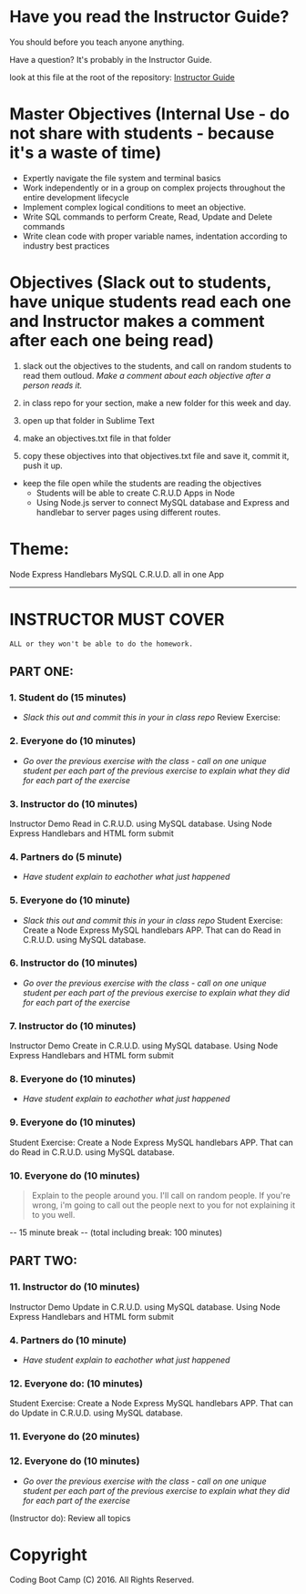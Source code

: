 # Have you read the Instructor Guide?

You should before you teach anyone anything.

Have a question? It's probably in the Instructor Guide.

look at this file at the root of the repository: 
[Instructor Guide](https://github.com/RutgersCodingBootcamp/All-Lesson-Plans/blob/master/instructor_guide.md)

# Master Objectives (Internal Use - do not share with students - because it's a waste of time)
* Expertly navigate the file system and terminal basics
* Work independently or in a group on complex projects throughout the entire development lifecycle
* Implement complex logical conditions to meet an objective.
* Write SQL commands to perform Create, Read, Update and Delete commands
* Write clean code with proper variable names, indentation according to industry best practices

# Objectives (Slack out to students, have unique students read each one and Instructor makes a comment after each one being read)

1. slack out the objectives to the students, and call on random students to read them outloud. *Make a comment about each objective after a person reads it.*

1. in class repo for your section, make a new folder for this week and day.

1. open up that folder in Sublime Text

1. make an objectives.txt file in that folder

1. copy these objectives into that objectives.txt file and save it, commit it, push it up.

* keep the file open while the students are reading the objectives 
  * Students will be able to create C.R.U.D Apps in Node
  * Using Node.js server to connect MySQL database and Express and handlebar to server pages using different routes.

# Theme: 
Node Express Handlebars MySQL C.R.U.D. all in one App

--------- --------- ---------

# INSTRUCTOR MUST COVER 

```
ALL or they won't be able to do the homework.
```

PART ONE:
---------

### 1. Student do (15 minutes) 

* *Slack this out and commit this in your in class repo*
Review Exercise:


### 2. Everyone do (10 minutes)
* *Go over the previous exercise with the class - call on one unique student per each part of the previous exercise to explain what they did for each part of the exercise*


### 3. Instructor do (10 minutes)
Instructor Demo Read in C.R.U.D. using MySQL database.
Using Node Express Handlebars and HTML form submit

### 4. Partners do (5 minute) 
* *Have student explain to eachother what just happened* 

### 5. Everyone do (10 minute) 
* *Slack this out and commit this in your in class repo*
Student Exercise:
Create a Node Express MySQL handlebars APP.
That can do Read in C.R.U.D. using MySQL database.

### 6. Instructor do (10 minutes) 
* *Go over the previous exercise with the class - call on one unique student per each part of the previous exercise to explain what they did for each part of the exercise*

### 7. Instructor do (10 minutes) 
Instructor Demo Create in C.R.U.D. using MySQL database.
Using Node Express Handlebars and HTML form submit

### 8. Everyone do (10 minutes)
* *Have student explain to eachother what just happened* 

### 9. Everyone do (10 minutes)
Student Exercise:
Create a Node Express MySQL handlebars APP.
That can do Read in C.R.U.D. using MySQL database.

### 10. Everyone do (10 minutes)
> Explain to the people around you. I'll call on random people. If you're wrong, i'm going to call out the people next to you for not explaining it to you well.


-- 15 minute break -- (total including break: 100 minutes)

PART TWO:
---------

### 11. Instructor do (10 minutes)
Instructor Demo Update in C.R.U.D. using MySQL database.
Using Node Express Handlebars and HTML form submit

### 4. Partners do (10 minute) 
* *Have student explain to eachother what just happened* 

### 12. Everyone do: (10 minutes) 
Student Exercise:
Create a Node Express MySQL handlebars APP.
That can do Update in C.R.U.D. using MySQL database.

### 11. Everyone do (20 minutes) 


### 12. Everyone do (10 minutes) 
* *Go over the previous exercise with the class - call on one unique student per each part of the previous exercise to explain what they did for each part of the exercise*


(Instructor do): Review all topics

# Copyright
Coding Boot Camp (C) 2016. All Rights Reserved.